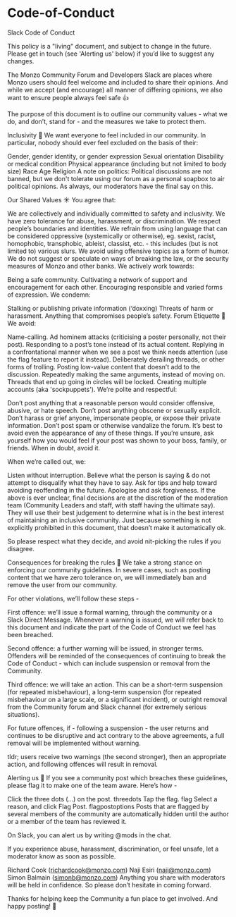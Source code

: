 # Code-of-Conduct
Slack Code of Conduct

This policy is a "living" document, and subject to change in the future. Please get in touch (see 'Alerting us' below) if you’d like to suggest any changes.

The Monzo Community Forum and Developers Slack are places where Monzo users should feel welcome and included to share their opinions. And while we accept (and encourage) all manner of differing opinions, we also want to ensure people always feel safe 👍

The purpose of this document is to outline our community values - what we do, and don’t, stand for - and the measures we take to protect them.

Inclusivity 🙌
We want everyone to feel included in our community. In particular, nobody should ever feel excluded on the basis of their:

Gender, gender identity, or gender expression
Sexual orientation
Disability or medical condition
Physical appearance (including but not limited to body size)
Race
Age
Religion
A note on politics: Political discussions are not banned, but we don't tolerate using our forum as a personal soapbox to air political opinions. As always, our moderators have the final say on this.

Our Shared Values ☀️
You agree that:

We are collectively and individually committed to safety and inclusivity.
We have zero tolerance for abuse, harassment, or discrimination.
We respect people’s boundaries and identities.
We refrain from using language that can be considered oppressive (systemically or otherwise), eg. sexist, racist, homophobic, transphobic, ableist, classist, etc. - this includes (but is not limited to) various slurs.
We avoid using offensive topics as a form of humor.
We do not suggest or speculate on ways of breaking the law, or the security measures of Monzo and other banks.
We actively work towards:

Being a safe community.
Cultivating a network of support and encouragement for each other.
Encouraging responsible and varied forms of expression.
We condemn:

Stalking or publishing private information (‘doxxing)
Threats of harm or harassment.
Anything that compromises people’s safety.
Forum Etiquette 📝
We avoid:

Name-calling.
Ad hominem attacks (criticising a poster personally, not their post).
Responding to a post’s tone instead of its actual content.
Replying in a confrontational manner when we see a post we think needs attention (use the flag feature to report it instead).
Deliberately derailing threads, or other forms of trolling.
Posting low-value content that doesn’t add to the discussion.
Repeatedly making the same arguments, instead of moving on. Threads that end up going in circles will be locked.
Creating multiple accounts (aka 'sockpuppets').
We’re polite and respectful:

Don’t post anything that a reasonable person would consider offensive, abusive, or hate speech.
Don’t post anything obscene or sexually explicit.
Don’t harass or grief anyone, impersonate people, or expose their private information.
Don’t post spam or otherwise vandalize the forum.
It’s best to avoid even the appearance of any of these things. If you’re unsure, ask yourself how you would feel if your post was shown to your boss, family, or friends. When in doubt, avoid it.

When we’re called out, we:

Listen without interruption.
Believe what the person is saying & do not attempt to disqualify what they have to say.
Ask for tips and help toward avoiding reoffending in the future.
Apologise and ask forgiveness.
If the above is ever unclear, final decisions are at the discretion of the moderation team (Community Leaders and staff, with staff having the ultimate say). They will use their best judgement to determine what is in the best interest of maintaining an inclusive community. Just because something is not explicitly prohibited in this document, that doesn’t make it automatically ok.

So please respect what they decide, and avoid nit-picking the rules if you disagree.

Consequences for breaking the rules 🚨
We take a strong stance on enforcing our community guidelines. In severe cases, such as posting content that we have zero tolerance on, we will immediately ban and remove the user from our community.

For other violations, we’ll follow these steps -

First offence: we’ll issue a formal warning, through the community or a Slack Direct Message. Whenever a warning is issued, we will refer back to this document and indicate the part of the Code of Conduct we feel has been breached.

Second offence: a further warning will be issued, in stronger terms. Offenders will be reminded of the consequences of continuing to break the Code of Conduct - which can include suspension or removal from the Community.

Third offence: we will take an action. This can be a short-term suspension (for repeated misbehaviour), a long-term suspension (for repeated misbehaviour on a large scale, or a significant incident), or outright removal from the Community forum and Slack channel (for extremely serious situations).

For future offences, if - following a suspension - the user returns and continues to be disruptive and act contrary to the above agreements, a full removal will be implemented without warning.

tldr; users receive two warnings (the second stronger), then an appropriate action, and following offences will result in removal.

Alerting us 🙋
If you see a community post which breaches these guidelines, please flag it to make one of the team aware. Here’s how -

Click the three dots (...) on the post. threedots
Tap the flag. flag
Select a reason, and click Flag Post. flagpostoptions
Posts that are flagged by several members of the community are automatically hidden until the author or a member of the team has reviewed it.

On Slack, you can alert us by writing @mods in the chat.

If you experience abuse, harassment, discrimination, or feel unsafe, let a moderator know as soon as possible.

Richard Cook (richardcook@monzo.com)
Naji Esiri (naji@monzo.com)
Simon Balmain (simonb@monzo.com)
Anything you share with moderators will be held in confidence. So please don’t hesitate in coming forward.

Thanks for helping keep the Community a fun place to get involved. And happy posting! 💖
